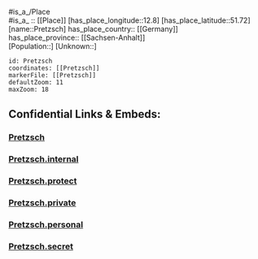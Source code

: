 ﻿---
location: [51.72,12.8] 
mapzoom: [7,12] 
mapmarker: city 
type: City
tags:
- geo/City


SpocWebEntityId: 33519
isDeleted: false
confidential: public

---
#is_a_/Place  
#is_a_ :: [[Place]] 
[has_place_longitude::12.8] 
[has_place_latitude::51.72] 
[name::Pretzsch] 
has_place_country:: [[Germany]]  
has_place_province:: [[Sachsen-Anhalt]]  
[Population::] 
[Unknown::] 


```leaflet
id: Pretzsch
coordinates: [[Pretzsch]] 
markerFile: [[Pretzsch]] 
defaultZoom: 11 
maxZoom: 18
```


## Confidential Links & Embeds: 

### [Pretzsch](/_public/Earth/Continent/Europe/Europe~Central/Germany/Germany~East/Sachsen-Anhalt/counties~SA/Wittenberg/cities~Wittenberg/Bad_Schmiedeberg/City/Pretzsch.md) 

### [Pretzsch.internal](/_internal/Earth/Continent/Europe/Europe~Central/Germany/Germany~East/Sachsen-Anhalt/counties~SA/Wittenberg/cities~Wittenberg/Bad_Schmiedeberg/City/Pretzsch.internal.md) 

### [Pretzsch.protect](/_protect/Earth/Continent/Europe/Europe~Central/Germany/Germany~East/Sachsen-Anhalt/counties~SA/Wittenberg/cities~Wittenberg/Bad_Schmiedeberg/City/Pretzsch.protect.md) 

### [Pretzsch.private](/_private/Earth/Continent/Europe/Europe~Central/Germany/Germany~East/Sachsen-Anhalt/counties~SA/Wittenberg/cities~Wittenberg/Bad_Schmiedeberg/City/Pretzsch.private.md) 

### [Pretzsch.personal](/_personal/Earth/Continent/Europe/Europe~Central/Germany/Germany~East/Sachsen-Anhalt/counties~SA/Wittenberg/cities~Wittenberg/Bad_Schmiedeberg/City/Pretzsch.personal.md) 

### [Pretzsch.secret](/_secret/Earth/Continent/Europe/Europe~Central/Germany/Germany~East/Sachsen-Anhalt/counties~SA/Wittenberg/cities~Wittenberg/Bad_Schmiedeberg/City/Pretzsch.secret.md) 
